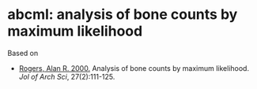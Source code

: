 # abcml: analysis of bone counts by maximum likelihood

Based on

* [Rogers, Alan R. 2000.][rogers:abcml] Analysis of bone counts by
  maximum likelihood. *Jol of Arch Sci*, 27(2):111-125.

[rogers:abcml]:
https://www.sciencedirect.com/science/article/pii/S0305440399904429
